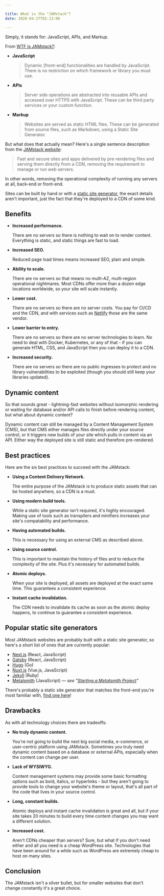 ```yaml
---

title: What is the "JAMstack"?
date: 2020-04-27T02:13:00

---
```


Simply, it stands for: JavaScript, APIs, and Markup.

From [WTF is JAMstack?](https://jamstack.wtf/):

- **JavaScript**

    > Dynamic [front-end] functionalities are handled by JavaScript. There is no restriction on which framework or library you must use.

- **APIs**

    > Server side operations are abstracted into reusable APIs and accessed over HTTPS with JavaScript. These can be third party services or your custom function.

- **Markup**

    > Websites are served as static HTML files. These can be generated from source files, such as Markdown, using a Static Site Generator.

But what does that actually mean? Here's a single sentence description from the [JAMstack website](https://jamstack.org/):

> Fast and secure sites and apps delivered by pre-rendering files and serving them directly from a CDN, removing the requirement to manage or run web servers.

In other words, removing the operational complexity of running any servers at all, back-end or front-end.

Sites can be built by hand or with a [static site generator](https://www.staticgen.com/), the exact details aren't important, just the fact that they're deployed to a CDN of some kind.

## Benefits

- **Increased performance.**

    There are no servers so there is nothing to wait on to render content. Everything is static, and static things are fast to load.

- **Increased SEO.**

    Reduced page load times means increased SEO, plain and simple.

- **Ability to scale.**

    There are no servers so that means no multi-AZ, multi-region operational nightmares. Most CDNs offer more than a dozen edge locations worldwide, so your site will scale instantly.

- **Lower cost.**

    There are no servers so there are no server costs. You pay for CI/CD and the CDN, and with services such as [Netlify](https://www.netlify.com/) those are the same vendor.

- **Lower barrier to entry.**

    There are no servers so there are no server technologies to learn. No need to deal with Docker, Kubernetes, or any of that - if you can generate HTML, CSS, and JavaScript then you can deploy it to a CDN.

- **Increased security.**

    There are no servers so there are no public ingresses to protect and no library vulnerabilities to be exploited (though you should still keep your libraries updated).

## Dynamic content

So that sounds great - lightning-fast websites without isomorphic rendering or waiting for database and/or API calls to finish before rendering content, but what about dynamic content?

Dynamic content can still be managed by a Content Management System (CMS), but that CMS either manages files directly under your source control, or it triggers new builds of your site which pulls in content via an API. Either way the deployed site is still static and therefore pre-rendered.

## Best practices

Here are the six best practices to succeed with the JAMstack:

- **Using a Content Delivery Network.**

    The entire purpose of the JAMstack is to produce static assets that can be hosted anywhere, so a CDN is a must.

- **Using modern build tools.**

    While a static site generator isn't required, it's highly encouraged. Making use of tools such as transpilers and minifiers increases your site's compatability and performance.

- **Having automated builds.**

    This is necessary for using an external CMS as described above.

- **Using source control.**

    This is important to maintain the history of files and to reduce the complexity of the site. Plus it's necessary for automated builds.

- **Atomic deploys.**

    When your site is deployed, all assets are deployed at the exact same time. This guarantees a consistent experience.

- **Instant cache invalidation.**

    The CDN needs to invalidate its cache as soon as the atomic deploy happens, to continue to guarantee a consistent experience.

## Popular static site generators

Most JAMstack websites are probably built with a static site generator, so here's a short list of ones that are currently popular:

- [Next.js](https://nextjs.org/) (React, JavaScript)
- [Gatsby](https://www.gatsbyjs.org/) (React, JavaScript)
- [Hugo](https://gohugo.io/) (Go)
- [Nuxt.js](https://nuxtjs.org/) (Vue.js, JavaScript)
- [Jekyll](https://jekyllrb.com/) (Ruby)
- [Metalsmith](https://metalsmith.io/) (JavaScript) — _see "[Starting a Metalsmith Project](/blog/starting-a-metalsmith-project/)"_

There's probably a static site generator that matches the front-end you're most familiar with, [find one here](https://www.staticgen.com/)!

## Drawbacks

As with all technology choices there are tradeoffs:

- **No truly dynamic content.**

    You're not going to build the next big social media, e-commerce, or user-centric platform using JAMstack. Sometimes you truly need dynamic content based on a database or external APIs, especially when the content can change per user.

- **Lack of WYSIWYG.**

    Content management systems may provide some basic formatting options such as bold, italics, or hyperlinks - but they aren't going to provide tools to change your website's theme or layout, that's all part of the code that lives in your source control.

- **Long, constant builds.**

    Atomic deploys and instant cache invalidation is great and all, but if your site takes 20 minutes to build every time content changes you may want a different solution.

- **Increased cost.**

    Aren't CDNs cheaper than servers? Sure, but what if you don't need either and all you need is a cheap WordPress site. Technologies that have been around for a while such as WordPress are extremely cheap to host on many sites.

## Conclusion

The JAMstack isn't a silver bullet, but for smaller websites that don't change constantly it's a great choice.
